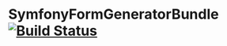# SymfonyFormGeneratorBundle [![Build Status](https://travis-ci.org/Lucaszz/SymfonyFormGeneratorBundle.svg?branch=master)](https://travis-ci.org/Lucaszz/SymfonyFormGeneratorBundle)